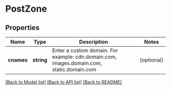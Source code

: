 # PostZone

## Properties
Name | Type | Description | Notes
------------ | ------------- | ------------- | -------------
**cnames** | **string** | Enter a custom domain. For example: cdn.domain.com, images.domain.com, static.domain.com | [optional] 

[[Back to Model list]](../README.md#documentation-for-models) [[Back to API list]](../README.md#documentation-for-api-endpoints) [[Back to README]](../README.md)

